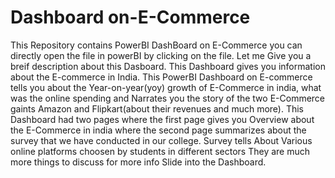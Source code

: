 # Dashboard on-E-Commerce
This Repository contains PowerBI DashBoard on E-Commerce you can directly open the file in powerBI by clicking on the file. Let me Give you a breif description about this Dasboard. This Dashboard gives you information about the E-commerce in India. This PowerBI Dashboard on E-commerce tells you about the Year-on-year(yoy) growth of E-Commerce in india, what was the online spending and Narrates you the story of the two E-Commerce gaints Amazon and Flipkart(about their revenues and much more). This Dashboard had two pages where the first page gives you Overview about the E-Commerce in india where the second page summarizes about the survey that we have conducted in our college.
Survey tells About Various online platforms choosen by students in different sectors 
They are much more things to discuss 
for more info Slide into the Dashboard.
